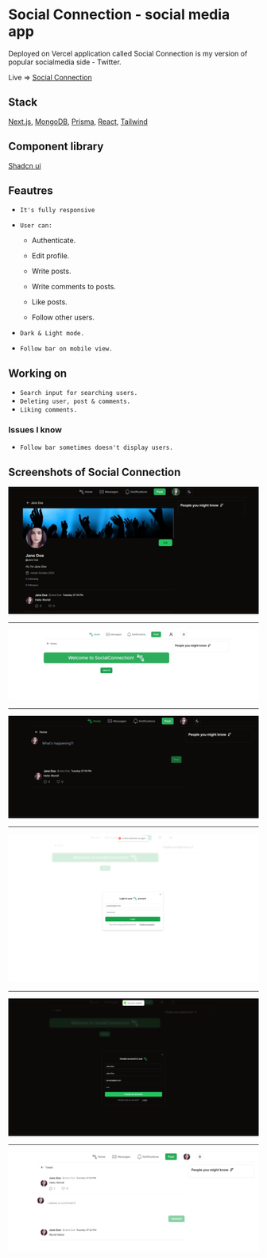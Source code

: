 # Social Connection - social media app

Deployed on Vercel application called Social Connection is my version of popular socialmedia side - Twitter.

Live => [Social Connection](https://social-connection.vercel.app)

## Stack

[Next.js](https://nextjs.org/),
[MongoDB](https://www.mongodb.com),
[Prisma](https://www.prisma.io),
[React](https://react.dev),
[Tailwind](https://tailwindcss.com)

## Component library

[Shadcn ui](https://ui.shadcn.com)

## Feautres

- ```It's fully responsive```

- `User can:`

    - Authenticate.
      
    - Edit profile.
    - Write posts.
    - Write comments to posts.
    - Like posts.
    - Follow other users.

- `Dark & Light mode.`
- `Follow bar on mobile view.`

## Working on

- `Search input for searching users.`
- `Deleting user, post & comments.`
- `Liking comments.`

### Issues I know

- `Follow bar sometimes doesn't display users.`

## Screenshots of Social Connection

![Profile view - Dark](/ss/5.png)

---

![Home Page before authentication - Light](/ss/2.png)

---

![Home Page after authentication - Dark](/ss/1.png)

---

![Login modal - Light](/ss/3.png)

---

![Register modal successfull - Dark](/ss/4.png)

---

![Post side - Light](/ss/6.png)
